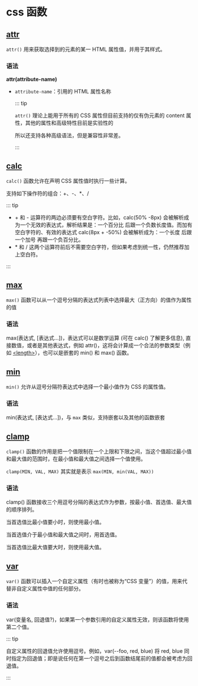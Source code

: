 # css 函数

## [attr](https://developer.mozilla.org/zh-CN/docs/Web/CSS/attr)

`attr()` 用来获取选择到的元素的某一 HTML 属性值，并用于其样式。

### 语法

**attr(attribute-name)**

- `attribute-name`：引用的 HTML 属性名称

  ::: tip

  `attr()` 理论上能用于所有的 CSS 属性但目前支持的仅有伪元素的 content 属性，其他的属性和高级特性目前是实验性的

  所以还支持各种高级语法，但是兼容性非常差。

  :::

## [calc](https://developer.mozilla.org/zh-CN/docs/Web/CSS/calc)

`calc()` 函数允许在声明 CSS 属性值时执行一些计算。

支持如下操作符的组合：+、-、\*、/

::: tip

- \+ 和 - 运算符的两边必须要有空白字符。比如，calc(50% -8px) 会被解析成为一个无效的表达式，解析结果是：一个百分比 后跟一个负数长度值。而加有空白字符的、有效的表达式 calc(8px + -50%) 会被解析成为：一个长度 后跟一个加号 再跟一个负百分比。
- \* 和 / 这两个运算符前后不需要空白字符，但如果考虑到统一性，仍然推荐加上空白符。

:::

## [max](https://developer.mozilla.org/zh-CN/docs/Web/CSS/max)

`max()` 函数可以从一个逗号分隔的表达式列表中选择最大（正方向）的值作为属性的值

### 语法

max(表达式, [表达式...])，表达式可以是数学运算 (可在 calc() 了解更多信息), 直接数值，或者是其他表达式，例如 attr()，这将会计算成一个合法的参数类型（例如 [\<length\>](https://developer.mozilla.org/zh-CN/docs/Web/CSS/length)），也可以是嵌套的 min() 和 max() 函数。

## [min](https://developer.mozilla.org/zh-CN/docs/Web/CSS/min)

`min()` 允许从逗号分隔符表达式中选择一个最小值作为 CSS 的属性值。

### 语法

min(表达式, [表达式...])，与 `max` 类似，支持嵌套以及其他的函数嵌套

## [clamp](https://developer.mozilla.org/zh-CN/docs/Web/CSS/clamp)

`clamp()` 函数的作用是把一个值限制在一个上限和下限之间，当这个值超过最小值和最大值的范围时，在最小值和最大值之间选择一个值使用。

`clamp(MIN, VAL, MAX)` 其实就是表示 `max(MIN, min(VAL, MAX))`

### 语法

clamp() 函数接收三个用逗号分隔的表达式作为参数，按最小值、首选值、最大值的顺序排列。

当首选值比最小值要小时，则使用最小值。

当首选值介于最小值和最大值之间时，用首选值。

当首选值比最大值要大时，则使用最大值。

## [var](https://developer.mozilla.org/zh-CN/docs/Web/CSS/var)

`var()` 函数可以插入一个自定义属性（有时也被称为“CSS 变量”）的值，用来代替非自定义属性中值的任何部分。

### 语法

var(变量名, 回退值?)，如果第一个参数引用的自定义属性无效，则该函数将使用第二个值。

::: tip

自定义属性的回退值允许使用逗号。例如，var(--foo, red, blue) 将 red, blue 同时指定为回退值；即是说任何在第一个逗号之后到函数结尾前的值都会被考虑为回退值。

:::
